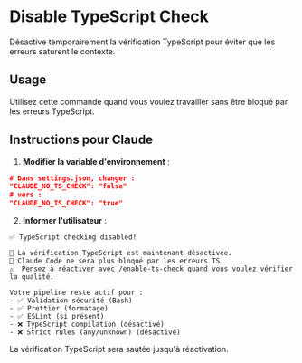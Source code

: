# Disable TypeScript Check

Désactive temporairement la vérification TypeScript pour éviter que les erreurs saturent le contexte.

## Usage
Utilisez cette commande quand vous voulez travailler sans être bloqué par les erreurs TypeScript.

## Instructions pour Claude

1. **Modifier la variable d'environnement** :
```json
# Dans settings.json, changer :
"CLAUDE_NO_TS_CHECK": "false"
# vers :
"CLAUDE_NO_TS_CHECK": "true"
```

2. **Informer l'utilisateur** :
```
✅ TypeScript checking disabled!

📝 La vérification TypeScript est maintenant désactivée.
🎯 Claude Code ne sera plus bloqué par les erreurs TS.
⚠️  Pensez à réactiver avec /enable-ts-check quand vous voulez vérifier la qualité.

Votre pipeline reste actif pour :
- ✅ Validation sécurité (Bash)
- ✅ Prettier (formatage)
- ✅ ESLint (si présent)
- ❌ TypeScript compilation (désactivé)
- ❌ Strict rules (any/unknown) (désactivé)
```

La vérification TypeScript sera sautée jusqu'à réactivation.